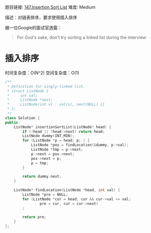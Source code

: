 题目链接: [147.Insertion Sort List][1]
难度: Medium

描述：对链表排序，要求使用插入排序

据一位Google的面试官透露：
> For God's sake, don't try sorting a linked list during the interview

# 插入排序
时间复杂度：O(N^2)
空间复杂度：O(1)

```cpp
/**
 * Definition for singly-linked list.
 * struct ListNode {
 *     int val;
 *     ListNode *next;
 *     ListNode(int x) : val(x), next(NULL) {}
 * };
 */
class Solution {
public:
    ListNode* insertionSortList(ListNode* head) {
        if (!head || !head->next) return head;
        ListNode dummy(INT_MIN);
        for (ListNode *p = head; p; ) {
            ListNode *pos = findLocation(&dummy, p->val);
            ListNode *tmp = p->next;
            p->next = pos->next;
            pos->next = p;
            p = tmp;
        }
        
        return dummy.next;
    }
    
    ListNode* findLocation(ListNode *head, int val) {
        ListNode *pre = NULL;
        for (ListNode *cur = head; cur && cur->val <= val; 
                pre = cur, cur = cur->next)
        ;
        
        return pre;
    }
};
```

[1]: https://leetcode.com/problems/insertion-sort-list/